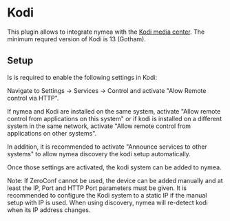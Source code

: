 # Kodi

This plugin allows to integrate nymea with the [Kodi media center](http://kodi.tv/). The minimum requred version of
Kodi is 13 (Gotham).

## Setup

Is is required to enable the following settings in Kodi:

Navigate to Settings -> Services -> Control and activate "Alow Remote control via HTTP".

If nymea and Kodi are installed on the same system, activate "Allow remote control from applications on this system" or if
kodi is installed on a different system in the same network, activate "Allow remote control from applications on other systems".

In addition, it is recommended to activate "Announce services to other systems" to allow nymea discovery the kodi setup automatically.

Once those settings are activated, the kodi system can be added to nymea.

Note: If ZeroConf cannot be used, the device can be added manually and at least the IP, Port and HTTP Port parameters must be given.
It is recommended to configure the Kodi system to a static IP if the manual setup with IP is used. When using discovery, nymea
will re-detect kodi when its IP address changes.
